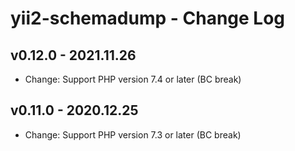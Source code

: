 # yii2-schemadump - Change Log

## v0.12.0 - 2021.11.26

- Change: Support PHP version 7.4 or later (BC break)

## v0.11.0 - 2020.12.25

- Change: Support PHP version 7.3 or later (BC break)
